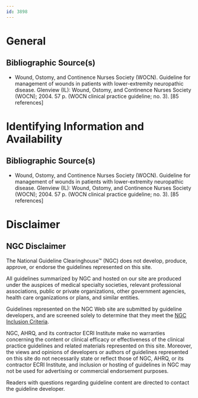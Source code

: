 ```yaml
---
id: 3898
---
```


# General

## Bibliographic Source(s)

- Wound, Ostomy, and Continence Nurses Society (WOCN). Guideline for management of wounds in patients with lower-extremity neuropathic disease. Glenview (IL): Wound, Ostomy, and Continence Nurses Society (WOCN); 2004. 57 p. (WOCN clinical practice guideline; no. 3). [85 references]

# Identifying Information and Availability

## Bibliographic Source(s)

- Wound, Ostomy, and Continence Nurses Society (WOCN). Guideline for management of wounds in patients with lower-extremity neuropathic disease. Glenview (IL): Wound, Ostomy, and Continence Nurses Society (WOCN); 2004. 57 p. (WOCN clinical practice guideline; no. 3). [85 references]

# Disclaimer

## NGC Disclaimer

The National Guideline Clearinghouse™ (NGC) does not develop, produce, approve, or endorse the guidelines represented on this site.

All guidelines summarized by NGC and hosted on our site are produced under the auspices of medical specialty societies, relevant professional associations, public or private organizations, other government agencies, health care organizations or plans, and similar entities.

Guidelines represented on the NGC Web site are submitted by guideline developers, and are screened solely to determine that they meet the [NGC Inclusion Criteria](/help-and-about/summaries/inclusion-criteria).

NGC, AHRQ, and its contractor ECRI Institute make no warranties concerning the content or clinical efficacy or effectiveness of the clinical practice guidelines and related materials represented on this site. Moreover, the views and opinions of developers or authors of guidelines represented on this site do not necessarily state or reflect those of NGC, AHRQ, or its contractor ECRI Institute, and inclusion or hosting of guidelines in NGC may not be used for advertising or commercial endorsement purposes.

Readers with questions regarding guideline content are directed to contact the guideline developer.

